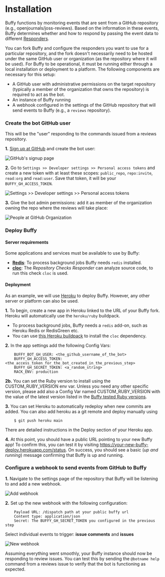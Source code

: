Installation
============

Buffy functions by monitoring events that are sent from a GitHub repository (e.g., openjournals/joss-reviews). Based on the information in these events, Buffy determines whether and how to respond by passing the event data to different [Responders](./available_responders).

You can fork Buffy and configure the responders you want to use for a particular repository, and the fork doesn't necessarily
need to be hosted under the same GitHub user or organization (as the repository where it will be used). For Buffy to be operational, it must be running either through a local installation or deployment to a platform. The following components are necessary for this setup:

- A GitHub user with administrative permissions on the target repository (typically a member of the organization that owns the repository) is required to act as the bot.
- An instance of Buffy running
- A webhook configured in the settings of the GitHub repository that will send events to Buffy (e.g., a `reviews` repository).

### Create the bot GitHub user

This will be the "user" responding to the commands issued from a reviews repository.

**1.** [Sign up at GitHub](https://github.com/join) and create the bot user:

  ![GitHub's signup page](./images/signup.png "GitHub's signup page")


**2.** Go to `Settings >> Developer settings >> Personal access tokens` and create a new token with at least these scopes: `public_repo`, `repo:invite`, `read:org` and `read:user`. Save that token, it will be your `BUFFY_GH_ACCESS_TOKEN`.

  ![Settings >> Developer settings >> Personal access tokens](./images/access_token.png "Settings >> Developer settings >> Personal access tokens")


**3.** Give the bot admin permissions: add it as member of the organization owning the repo where the reviews will take place:

  ![People at GitHub Organization](./images/people.png "People at GitHub Organization")


### Deploy Buffy

#### Server requirements

Some applications and services must be available to use by Buffy:

- **[Redis](https://redis.io/)**: To process background jobs Buffy needs `redis` installed.
- **[cloc](https://github.com/AlDanial/cloc)**: The *Repository Checks Responder* can analyze source code, to run this check `cloc` is used.

#### Deployment

As an example, we will use [Heroku](https://www.heroku.com) to deploy Buffy. However, any other server or platform can also be used.

**1.** To begin, create a new app in Heroku linked to the URL of your Buffy fork. Heroku will automatically use the `heroku/ruby` buildpack.

- To process background jobs, Buffy needs a `redis` add-on, such as Heroku Redis or RedisGreen etc.
- You can use [this Heroku buildpack](https://github.com/openjournals/heroku-buildpack-cloc) to install the `cloc` dependency.

**2.** In the app settings add the following Config Vars:

        BUFFY_BOT_GH_USER: <the_github_username_of_the_bot>
        BUFFY_GH_ACCESS_TOKEN: <the_access_token_for_the_bot_created_in_the_previous_step>
        BUFFY_GH_SECRET_TOKEN: <a_random_string>
        RACK_ENV: production

**2b.** You can set the Ruby version to install using the CUSTOM_RUBY_VERSION env var. Unless you need any other specific version, please add also a Config Var named CUSTOM_RUBY_VERSION with the value of the latest version listed in the [Buffy tested Ruby versions](https://github.com/openjournals/buffy/blob/main/.github/workflows/tests.yml#L10).


**3.** You can set Heroku to automatically redeploy when new commits are added. You can also add heroku as a git remote and deploy manually using

        $ git push heroku main

  There are detailed instructions in the Deploy section of your Heroku app.

**4.** At this point, you should have a public URL pointing to your new Buffy app! To confirm this, you can test it by visiting https://your-new-buffy-deploy.herokuapp.com/status. On success, you should see a basic (*up and running*) message confirming that Buffy is up and running.


### Configure a webhook to send events from GitHub to Buffy

**1.** Navigate to the settings page of the repository that Buffy will be listening to and add a new webhook.

  ![Add webhook](./images/new_webhook.png "Add webhook")

**2.** Set up the new webhook with the following configuration:

        Payload URL: /dispatch path at your public buffy url
        Content type: application/json
        Secret: The BUFFY_GH_SECRET_TOKEN you configured in the previous step

  Select individual events to trigger: **issue comments** and **issues**
  
  ![New webhook](./images/webhook.png "New webhook")


Assuming everything went smoothly, your Buffy instance should now be responding to review issues. You can test this by sending the `@botname help` command from a reviews issue to verify that the bot is functioning as expected.
